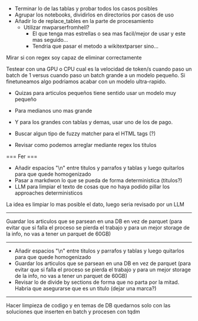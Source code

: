 * Terminar lo de las tablas y probar todos los casos posibles
* Agrupar los notebooks, dividirlos en directorios por casos de uso
* Añadir lo de replace_tables en la parte de procesamiento
  * Utilizar mwparserfromhell?
    * El que tenga mas estrellas o sea mas facil/mejor de usar y este mas seguido...
    * Tendria que pasar el metodo a wikitextparser sino...


Mirar si con regex soy capaz de eliminar correctamente

Testear con una GPU o CPU cual es la velocidad de token/s cuando paso un batch de 1 versus cuando paso un batch
grande a un modelo pequeño. Si finetuneamos algo podriamos acabar con un modelo ultra-rapido.
* Quizas para articulos pequeños tiene sentido usar un modelo muy pequeño
* Para medianos uno mas grande
* Y para los grandes con tablas y demas, usar uno de los de pago.


* Buscar algun tipo de fuzzy matcher para el HTML tags (?)

* Revisar como podemos arreglar mediante regex los titulos

===
  Fer ===

* Añadir espacios "\n" entre titulos y parrafos y tablas y luego quitarlos para que quede homogenizado
* Pasar a markdwon lo que se pueda de forma deterministica (titulos?)
* LLM para limpiar el texto de cosas que no haya podido pillar los approaches deterministicos


La idea es limpiar lo mas posible el dato, luego seria revisado por un LLM

------

Guardar los articulos que se parsean en una DB en vez de parquet
(para evitar que si falla el proceso se pierda el trabajo y para un mejor storage de la info,
no vas a tener un parquet de 60GB)


-----

* Añadir espacios "\n" entre titulos y parrafos y tablas y luego quitarlos para que quede homogenizado
* Guardar los articulos que se parsean en una DB en vez de parquet (para evitar que si falla el proceso se pierda el trabajo y para un mejor storage de la info,  no vas a tener un parquet de 60GB)
* Revisar lo de divide by sections de forma que no  parta por la mitad. Habria que asegurarse que es un titulo (dejar una marca?)

-----

Hacer limpieza de codigo y en temas de DB quedarnos solo con las soluciones que inserten en batch y procesen con tqdm

